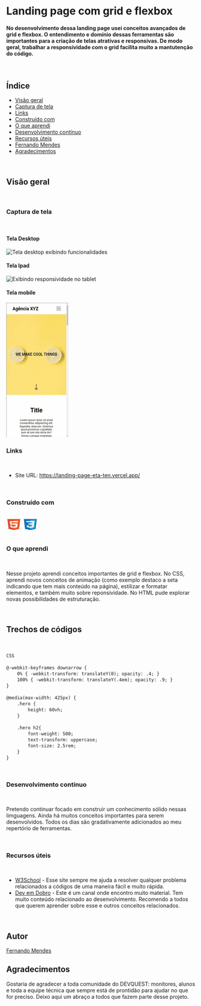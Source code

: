 
# Landing page com grid e flexbox

#### No desenvolvimento dessa landing page usei conceitos avançados de grid e flexbox. O entendimento e domínio dessas ferramentas são importantes para a criação de telas atrativas e responsivas. De modo geral, trabalhar a responsividade com o grid facilita muito a mantutenção do código.

<br>

## Índice

- [Visão geral](#visão-geral)
- [Captura de tela](#captura-de-tela)
- [Links](#links)
- [Construído com](#construído-com)
- [O que aprendi](#o-que-aprendi)
- [Desenvolvimento contínuo](#desenvolvimento-contínuo)
- [Recursos úteis](#recursos-úteis)
- [Fernando Mendes](#autor)
- [Agradecimentos](#agradecimentos)

<br>

## Visão geral

<br>

### Captura de tela

<br>

#### Tela Desktop


<img src="src/gif/desktop.gif" alt="Tela desktop exibindo funcionalidades">

<br>

#### Tela Ipad


<img src="src/gif/ipad.gif" alt="Exibindo responsividade no tablet">

<br>

#### Tela mobile


<img src="src/gif/mobile.gif" alt="Exibindo responsividade no mobile">

<br>

### Links
<br>

- Site URL: https://landing-page-eta-ten.vercel.app/

 <br>

### Construído com

<div style="display: inline_block"><br>
  <img align="center" alt="HTML" height="30" width="40" src="https://raw.githubusercontent.com/devicons/devicon/master/icons/html5/html5-original.svg">
  <img align="center" alt="CSS" height="30" width="40" src="https://raw.githubusercontent.com/devicons/devicon/master/icons/css3/css3-original.svg">       
</div>
<br>

### O que aprendi

<br>

Nesse projeto aprendi conceitos importantes de grid e flexbox. No CSS, aprendi novos conceitos de animação (como exemplo destaco a seta indicando que tem mais conteúdo na página), estilizar e formatar elementos, e também muito sobre reponsividade. No HTML pude explorar novas possibilidades de estruturação. 

<br>


## Trechos de códigos

<br>

``` 
CSS

@-webkit-keyframes downarrow {
    0% { -webkit-transform: translateY(0); opacity: .4; }
    100% { -webkit-transform: translateY(.4em); opacity: .9; }
}

@media(max-width: 425px) {
    .hero {
        height: 60vh;
    }

    .hero h2{
        font-weight: 500;
        text-transform: uppercase;
        font-size: 2.5rem;
    }
}

```

<br>

### Desenvolvimento contínuo

<br>

Pretendo continuar focado em construir um conhecimento sólido nessas limguagens. Ainda há muitos conceitos importantes para serem desenvolvidos. Todos os dias são gradativamente adicionados ao meu repertório de ferramentas.

<br>

### Recursos úteis

<br>

- [W3School](https://www.w3schools.com/css/default.asp) - Esse site sempre me ajuda a resolver qualquer problema relacionados a códigos de uma maneira fácil e muito rápida.
- [Dev em Dobro](https://www.youtube.com/@DevemDobro) - Este é um canal onde encontro muito material. Tem muito conteúdo relacionado ao desenvolvimento. Recomendo a todos que querem aprender sobre esse e outros conceitos relacionados.

<br>

## Autor

[Fernando Mendes](https://www.linkedin.com/in/fernandomendesti/)


## Agradecimentos

Gostaria de agradecer a toda comunidade do DEVQUEST: monitores, alunos e toda a equipe técnica que sempre está de prontidão para ajudar no que for preciso. Deixo aqui um abraço a todos que fazem parte desse projeto. 



